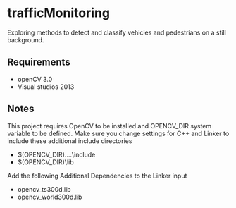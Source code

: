# trafficMonitoring
Exploring methods to detect and classify vehicles and pedestrians on a still background. 

## Requirements
- openCV 3.0
- Visual studios 2013

## Notes
This project requires OpenCV to be installed and OPENCV_DIR system variable to
be defined. Make sure you change settings for C++ and Linker to include these
additional  include directories

- $(OPENCV_DIR)\..\..\include
- $(OPENCV_DIR)\lib

Add the following Additional Dependencies to the Linker input
- opencv_ts300d.lib
- opencv_world300d.lib


